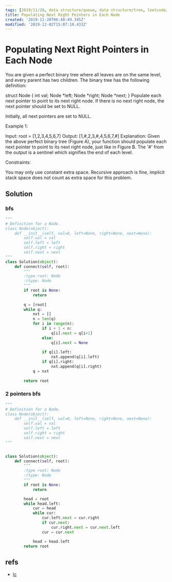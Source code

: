 ```yaml
---
tags: [2019/11/28, data structure/queue, data structure/tree, leetcode/116, method/traversal/level/pointer]
title: Populating Next Right Pointers in Each Node
created: '2019-11-28T06:40:49.345Z'
modified: '2019-12-02T15:07:10.433Z'
---
```


# Populating Next Right Pointers in Each Node

You are given a perfect binary tree where all leaves are on the same level, and every parent has two children. The binary tree has the following definition:

struct Node {
  int val;
  Node *left;
  Node *right;
  Node *next;
}
Populate each next pointer to point to its next right node. If there is no next right node, the next pointer should be set to NULL.

Initially, all next pointers are set to NULL.

 

Example 1:



Input: root = [1,2,3,4,5,6,7]
Output: [1,#,2,3,#,4,5,6,7,#]
Explanation: Given the above perfect binary tree (Figure A), your function should populate each next pointer to point to its next right node, just like in Figure B. The '#' from the output is a sentinel which signifies the end of each level.
 

Constraints:

You may only use constant extra space.
Recursive approach is fine, implicit stack space does not count as extra space for this problem.

## Solution

### bfs

```python
"""
# Definition for a Node.
class Node(object):
    def __init__(self, val=0, left=None, right=None, next=None):
        self.val = val
        self.left = left
        self.right = right
        self.next = next
"""
class Solution(object):
    def connect(self, root):
        """
        :type root: Node
        :rtype: Node
        """
        if root is None:
            return
        
        q = [root]
        while q:
            nxt = []
            n = len(q)
            for i in range(n):
                if i + 1 < n:
                    q[i].next = q[i+1]
                else:
                    q[i].next = None
                
                if q[i].left:
                    nxt.append(q[i].left)
                if q[i].right:
                    nxt.append(q[i].right)
            q = nxt
        
        return root
```

### 2 pointers bfs

```python
"""
# Definition for a Node.
class Node(object):
    def __init__(self, val=0, left=None, right=None, next=None):
        self.val = val
        self.left = left
        self.right = right
        self.next = next
"""


class Solution(object):
    def connect(self, root):
        """
        :type root: Node
        :rtype: Node
        """
        if root is None:
            return

        head = root
        while head.left:
            cur = head
            while cur:
                cur.left.next = cur.right
                if cur.next:
                    cur.right.next = cur.next.left
                cur = cur.next

            head = head.left
        return root

```

## refs 

* [lc](https://leetcode.com/problems/populating-next-right-pointers-in-each-node/)
